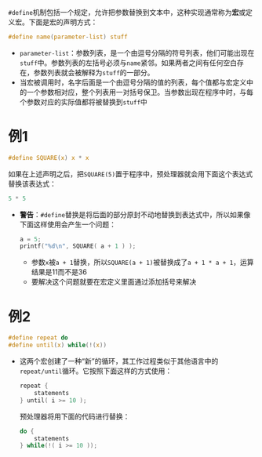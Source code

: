 `#define`机制包括一个规定，允许把参数替换到文本中，这种实现通常称为**宏**或定义宏。下面是宏的声明方式：
```c
#define name(parameter-list) stuff
```
- `parameter-list`：参数列表，是一个由逗号分隔的符号列表，他们可能出现在`stuff`中。参数列表的左括号必须与`name`紧邻。如果两者之间有任何空白存在，参数列表就会被解释为`stuff`的一部分。
- 当宏被调用时，名字后面是一个由逗号分隔的值的列表，每个值都与宏定义中的一个参数相对应，整个列表用一对括号保卫。当参数出现在程序中时，与每个参数对应的实际值都将被替换到`stuff`中
# 例1
```c
#define SQUARE(x) x * x
```
如果在上述声明之后，把`SQUARE(5)`置于程序中，预处理器就会用下面这个表达式替换该表达式：
```c
5 * 5
```
- **警告**：`#define`替换是将后面的部分原封不动地替换到表达式中，所以如果像下面这样使用会产生一个问题：
    ```c
    a = 5;
    printf("%d\n", SQUARE( a + 1 ) );
    ```
    - 参数`x`被`a + 1`替换，所以`SQUARE(a + 1)`被替换成了`a + 1 * a + 1`，运算结果是11而不是36
    - 要解决这个问题就要在宏定义里面通过添加括号来解决
# 例2
```c
#define repeat do
#define until(x) while(!(x))
```
- 这两个宏创建了一种“新”的循环，其工作过程类似于其他语言中的`repeat/until`循环。它按照下面这样的方式使用：
    ```c
    repeat {
        statements
    } until( i >= 10 );
    ```
    预处理器将用下面的代码进行替换：
    ```c
    do {
        statements
    } while(!( i >= 10 ));
    ```